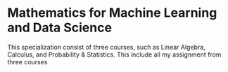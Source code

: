 # Mathematics for Machine Learning and Data Science

This specialization consist of three courses, such as Linear Algebra, Calculus, and Probability & Statistics. This include all my assignment from three courses
